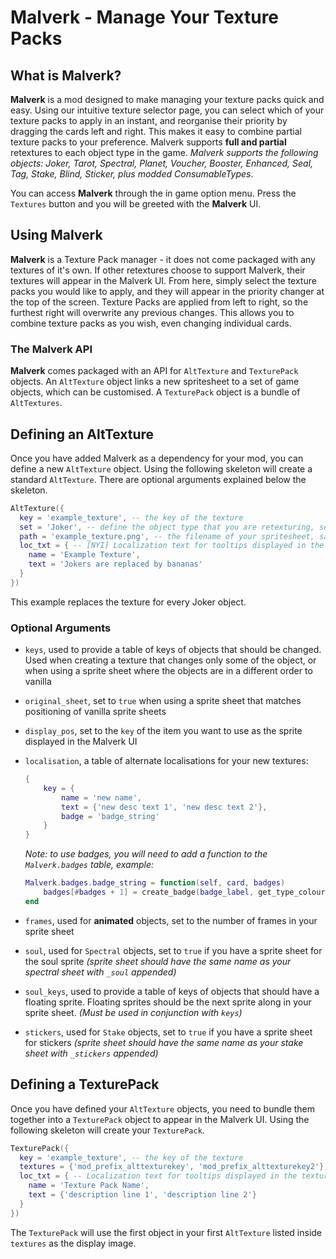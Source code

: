 # Malverk - Manage Your Texture Packs
## What is Malverk?
**Malverk** is a mod designed to make managing your texture packs quick and easy. Using our intuitive texture selector page, you can select which of your texture packs to apply in an instant, and reorganise their priority by dragging the cards left and right. This makes it easy to combine partial texture packs to your preference.
Malverk supports **full and partial** retextures to each object type in the game. *Malverk supports the following objects: Joker, Tarot, Spectral, Planet, Voucher, Booster, Enhanced, Seal, Tag, Stake, Blind, Sticker, plus modded ConsumableTypes*.

You can access **Malverk** through the in game option menu. Press the `Textures` button and you will be greeted with the **Malverk** UI.

## Using Malverk
**Malverk** is a Texture Pack manager - it does not come packaged with any textures of it's own. If other retextures choose to support Malverk, their textures will appear in the Malverk UI. From here, simply select the texture packs you would like to apply, and they will appear in the priority changer at the top of the screen. Texture Packs are applied from left to right, so the furthest right will overwrite any previous changes. This allows you to combine texture packs as you wish, even changing individual cards.

### The Malverk API
**Malverk** comes packaged with an API for `AltTexture` and `TexturePack` objects. An `AltTexture` object links a new spritesheet to a set of game objects, which can be customised. A `TexturePack` object is a bundle of `AltTextures`.

## Defining an AltTexture
Once you have added Malverk as a dependency for your mod, you can define a new `AltTexture` object. Using the following skeleton will create a standard `AltTexture`. There are optional arguments explained below the skeleton.

```lua
AltTexture({
  key = 'example_texture', -- the key of the texture
  set = 'Joker', -- define the object type that you are retexturing, see wiki for full list of types
  path = 'example_texture.png', -- the filename of your spritesheet, saved in assets/1x AND assets/2x
  loc_txt = { -- [NYI] Localization text for tooltips displayed in the texture selection screen - can be added to a localization file under [descriptions][alt_texture]
    name = 'Example Texture',
    text = 'Jokers are replaced by bananas'
  }
})
```
This example replaces the texture for every Joker object.
### Optional Arguments
- `keys`, used to provide a table of keys of objects that should be changed. Used when creating a texture that changes only some of the object, or when using a sprite sheet where the objects are in a different order to vanilla
- `original_sheet`, set to `true` when using a sprite sheet that matches positioning of vanilla sprite sheets
- `display_pos`, set to the `key` of the item you want to use as the sprite displayed in the Malverk UI
- `localisation`, a table of alternate localisations for your new textures:
    ```lua
    {
        key = {
            name = 'new name',
            text = {'new desc text 1', 'new desc text 2'},
            badge = 'badge_string'
        }
    }
    ```
    *Note: to use badges, you will need to add a function to the `Malverk.badges` table, example:*
    ```lua
    Malverk.badges.badge_string = function(self, card, badges)
        badges[#badges + 1] = create_badge(badge_label, get_type_colour(self or card.config, card), nil, 1.2)
    end
    ```

- `frames`, used for **animated** objects, set to the number of frames in your sprite sheet
- `soul`, used for `Spectral` objects, set to `true` if you have a sprite sheet for the soul sprite *(sprite sheet should have the same name as your spectral sheet with `_soul` appended)* 
- `soul_keys`, used to provide a table of keys of objects that should have a floating sprite. Floating sprites should be the next sprite along in your sprite sheet. *(Must be used in conjunction with `keys`)*
- `stickers`, used for `Stake` objects, set to `true` if you have a sprite sheet for stickers *(sprite sheet should have the same name as your stake sheet with `_stickers` appended)*

## Defining a TexturePack
Once you have defined your `AltTexture` objects, you need to bundle them together into a `TexturePack` object to appear in the Malverk UI. Using the following skeleton will create your `TexturePack`.

```lua
TexturePack({
  key = 'example_texture', -- the key of the texture
  textures = {'mod_prefix_alttexturekey', 'mod_prefix_alttexturekey2'}, -- a table of keys of your AltTexture objects
  loc_txt = { -- Localization text for tooltips displayed in the texture selection screen - can be added to a localization file under [descriptions][texture_packs]
    name = 'Texture Pack Name',
    text = {'description line 1', 'description line 2'}
  }
})
```

The `TexturePack` will use the first object in your first `AltTexture` listed inside `textures` as the display image.